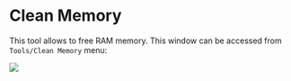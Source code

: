 # Clean Memory

This tool allows to free RAM memory. This window can be accessed from `Tools/Clean Memory` menu:

![](/-assets/clean-memory.jpg)

